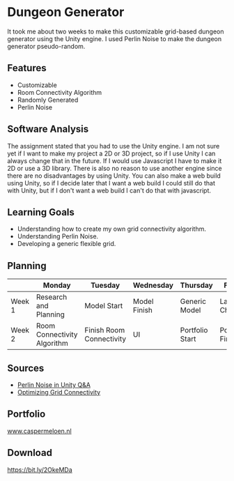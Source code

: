 # Dungeon Generator
<!---
Hier komt een korte beschrijving van de proefopdracht. Wat heb je precies gedaan?
-->
It took me about two weeks to make this customizable grid-based dungeon generator using the Unity engine. I used Perlin Noise to make the dungeon generator pseudo-random.

## Features
<!---
Wanneer je een specifiek onderdeel wilt uitlichten kun je dat in deze sectie benoemen.

- [Awesome Algoritme](link)
- [Specifieke Mechanic](link)
- [Iets unieks waar je trots op bent binnen de project](link)
-->
- Customizable
- Room Connectivity Algorithm
- Randomly Generated
- Perlin Noise

## Software Analysis
The assignment stated that you had to use the Unity engine. I am not sure yet if I want to make my project a 2D or 3D project, so if I use Unity I can always change that in the future. If I would use Javascript I have to make it 2D or use a 3D library. There is also no reason to use another engine since there are no disadvantages by using Unity. You can also make a web build using Unity, so if I decide later that I want a web build I could still do that with Unity, but if I don't want a web build I can't do that with javascript.

## Learning Goals
<!---
Wat wil je bereiken met dit project? Formuleer dit kort, krachtig en haalbaar.
- Het Flood-Fill algoritme snappen en toepassen
- Het ontwikkelen van een generieke FSM.
- etc. etc.
-->
- Understanding how to create my own grid connectivity algorithm.
- Understanding Perlin Noise.
- Developing a generic flexible grid.

## Planning 
| | Monday | Tuesday | Wednesday | Thursday | Friday |
| --- | --- | --- | --- | --- | --- |
|Week 1 | Research and Planning | Model Start | Model Finish | Generic Model | Last Changes
|Week 2 | Room Connectivity Algorithm | Finish Room Connectivity | UI | Portfolio Start | Portfolio Finish

## Sources
<!---
Welke bronnen heb je gebruikt? Zowel youtube filmpjes als artikelen

- [The Guide To Game Design](link)
- [Alleatoric Algorithms](link)
- [Flood-Fill Wikipedia](link)
-->
- [Perlin Noise in Unity Q&A](https://answers.unity.com/questions/1165427/2d-top-down-perlin-noise.html)
- [Optimizing Grid Connectivity](https://stackoverflow.com/questions/43161724/optimizing-2d-grid-connectivity-algorithm)

## Portfolio

www.caspermeloen.nl

## Download

https://bit.ly/2OkeMDa
